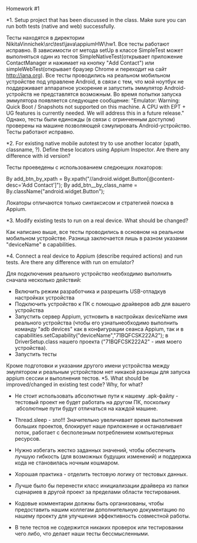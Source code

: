 Homework #1

*1. Setup project that has been discussed in the class. Make sure you can run both tests (native and web) successfully.

Тесты находятся в директории NikitaVinnichek\src\test\java\appiumHW\hw1. Все тесты работают исправно. В зависимости от метода setUp в классе SimpleTest
может выполняться один из тестов SimpleNativeTest(открывает приложение ContactManager и нажимает на кнопку "Add Contact")
 или simpleWebTest(открывает браузер Chrome и переходит на сайт http://iana.org). Все тесты проводились на реальном мобильном устройстве под 
 управлене Android, в связи с тем, что мой ноутбук не поддерживает аппаратное ускорение и запустить эммулятор Android-устройств не представлятся возможным.
 Во время попытки запуска эммулятора появляется следующее сообщение: 
 "Emulator: Warning: Quick Boot / Snapshots not supported on this machine. A CPU with EPT + UG features is currently needed. We will address this in a future release."
Однако, тесты были единожды (в связи с огринченным доступом) проверены на машине позволяющей сэмулировать Android-устройство. Тесты работают исправно.

*2. For existing native mobile autotest try to use another locator (xpath, classname, ?). Define these locators using Appium Inspector. Are there any difference with id version?

Тесты проеведены с использованием следюещих локаторов:

 By add_btn_by_xpath = By.xpath("//android.widget.Button[@content-desc='Add Contact']");
 By add_btn__by_class_name = By.className("android.widget.Button");

Локаторы отличаются только синтаксисом и стратегией поиска в Appium.

*3.	Modify existing tests to run on a real device. What should be changed?

Как написано выше, все тесты проводились в основном на реальном мобильном устройстве. Разница заключается лишь в разном указании 
"deviceName" в capabilities.

*4.	Connect a real device to Appium (describe required actions) and run tests. Are there any difference with run on emulator?

Для подключения реального устройство необходимо выполнить сначала несколько действий:
   - Включить режим разработчика и разрешить USB-отладкув настройках устройства
   - Подключить устройство к ПК с помощью драйверов adb для вашего устройства 
   - Запустить сервер Appium, устновить в настройках deviceName имя реального устройства (чтобы его узнатьнеобходимо выполнить команду "adb devices"
     как в конфигурации сеанса Appium, так и в
      capabilities.setCapability("deviceName","71BQFCSK222A2"); 
      в DriverSetup.class нашего проекта ("71BQFCSK222A2" - имя моего устройства).
   - Запустить тесты
   
Кроме подготовки и указании другого имени устройства между эмулятором и реальным устройством нет никакой разницы 
для запуска appium сессии и выполнения тестов.
*5.	What should be improved/changed in existing test code? Why, for what?

- Не стоит использовать абсолютные пути к нашему .apk-файлу - тестовый проект не будет работать на другом ПК, поскольку
 абсолютные пути будут отличаться на каждой машине.

- Thread.sleep - зло!!! Значительно увеличивает время выполнения больших проектов, блокирует наше приложение и останавливает 
поток, работает с бесполезным потреблением компьютерных ресурсов.

- Нужно избегать жестко заданных значений, чтобы обеспечить лучшую гибкость (для возможных будущих изменений) и поддержка кода не 
становилась ночным кошмаром.

- Хорошая практика - отделить тестовую логику от тестовых данных.

- Лучше было бы перенести класс инициализации драйвера из папки сценариев в другой проект за пределами области тестирования.

- Кодовые комментарии должны быть организованы, чтобы предоставить нашим коллегам дополнительную документацию по нашему проекту для улучшения
эффективность совместной работы.

- В теле тестов не содержится никаких проверок или тестировании чего либо, что делает наши тесты бессмысленными.